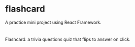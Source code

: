 # flashcard
A practice mini project using React Framework.
#
Flashcard: a trivia questions quiz that flips to answer on click.
